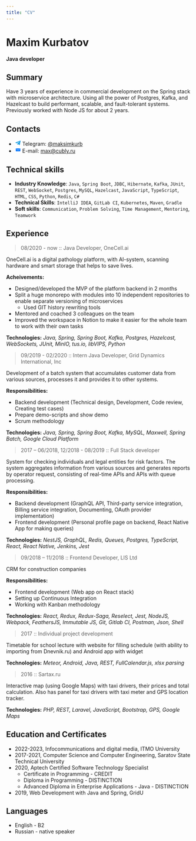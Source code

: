```yaml
---
title: "CV"
---
```


# Maxim Kurbatov
**Java developer**

## Summary
Have 3 years of experience in commercial development on the Spring stack with microservice architecture. Using all the power of Postgres, Kafka, and Hazelcast to build performant, scalable, and fault-tolerant systems. Previously worked with Node JS for about 2 years.

## Contacts
* <img src="/img/telegram.png" alt="telegram logo" class="inline"> Telegram: [@maksimkurb](https://t.me/maksimkurb)
* <img src="/img/email.png" alt="email icon" class="inline"> E-mail: [max@cubly.ru](mailto:max@cubly.ru)

## Technical skills
* **Industry Knowledge**: `Java`, `Spring Boot`, `JDBC`, `Hibernate`, `Kafka`, `JUnit`, `REST`, `WebSocket`, `Postgres`, `MySQL`, `Hazelcast`, `JavaScript`, `TypeScript`, `HTML`, `CSS`, `Python`, `Redis`, `C#`
* **Technical Skills**: `IntelliJ IDEA`, `GitLab CI`, `Kubernetes`, `Maven`, `Gradle`
* **Soft skills**: `Communication`, `Problem Solving`, `Time Management`, `Mentoring`, `Teamwork`

## Experience

<!-- =================== -->
> 08/2020 - now :: Java Developer, OneCell.ai

OneCell.ai is a digital pathology platform, with AI-system, scanning hardware and smart storage that helps to save lives.

**Acheivements:**
* Designed/developed the MVP of the platform backend in 2 months
* Split a huge monorepo with modules into 10 independent repositories to enable separate versioning of microservices
  * Used GIT history rewriting tools
* Mentored and coached 3 colleagues on the team
* Improved the workspace in Notion to make it easier for the whole team to work with their own tasks

**Technologies:**
*Java, Spring, Spring Boot, Kafka, Postgres, Hazelcast, WebSockets, JUnit, MinIO, tus.io, libVIPS, Python*

<!-- =================== -->
> 09/2019 - 02/2020 :: Intern Java Developer, Grid Dynamics International, Inc

Development of a batch system that accumulates customer data from various sources, processes it and provides it to other systems.

**Responsibilities:**
* Backend development (Technical design, Development, Code review, Creating test cases)
* Prepare demo-scripts and show demo
* Scrum methodology

**Technologies:**
*Java, Spring, Spring Boot, Kafka, MySQL, Maxwell, Spring Batch, Google Cloud Platform*

<!-- =================== -->
> 2017 – 06/2018, 12/2018 - 08/2019 :: Full Stack developer

System for checking individuals and legal entities for risk factors. The system aggregates information from various sources and generates reports by operator request, consisting of real-time APIs and APIs with queue processing.

**Responsibilities:**
* Backend development (GraphQL API, Third-party service integration, Billing service integration, Documenting, OAuth provider implementation)
* Frontend development (Personal profile page on backend, React Native App for making queries)

**Technologies:**
*NestJS, GraphQL, Redis, Queues, Postgres, TypeScript, React, React Native, Jenkins, Jest*


<!-- =================== -->
> 09/2018 – 11/2018 :: Frontend Developer, LIS Ltd

CRM for construction companies

**Responsibilities:**
* Frontend development (Web app on React stack)
* Setting up Continuous Integration
* Working with Kanban methodology

**Technologies:**
*React, Redux, Redux-Saga, Reselect, Jest, NodeJS, Webpack, FeathersJS, Immutable JS, Git, Gitlab CI, Postman, Json, Shell*


<!-- =================== -->
> 2017 :: Individual project development

Timetable for school lecture with website for filling schedule (with ability to importing from Dnevnik.ru) and Android app with widget

**Technologies:**
*Meteor, Android, Java, REST, FullCalendar.js, xlsx parsing*


<!-- =================== -->
> 2016 :: Sartax.ru

Interactive map (using Google Maps) with taxi drivers, their prices and total calculation. Also has panel for taxi drivers with taxi meter and GPS location tracker.

**Technologies:**
*PHP, REST, Laravel, JavaScript, Bootstrap, GPS, Google Maps*


## Education and Certificates
* 2022-2023, Infocommunications and digital media, ITMO University
* 2017-2021, Computer Science and Computer Engineering, Saratov State Technical University
* 2020, Aptech Certified Software Technology Specialist
  * Certificate in Programming - CREDIT
  * Diploma in Programming - DISTINCTION
  * Advanced Diploma in Enterprise Applications - Java - DISTINCTION
* 2019, Web Development with Java and Spring, GridU

## Languages
* English - B2
* Russian - native speaker
